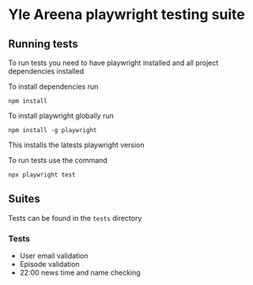 # Yle Areena playwright testing suite

## Running tests

To run tests you need to have playwright installed and all project dependencies installed

To install dependencies run

```
npm install
```

To install playwright globally run

```
npm install -g playwright
```

This installs the latests playwright version

To run tests use the command

```
npx playwright test
```

## Suites

Tests can be found in the `tests` directory

### Tests

- User email validation
- Episode validation
- 22:00 news time and name checking

